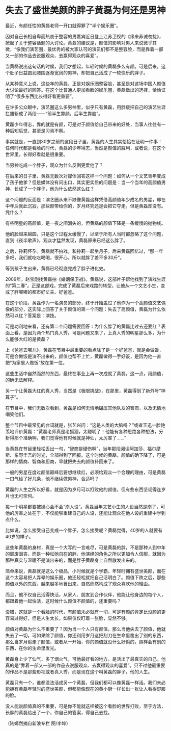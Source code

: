 # 失去了盛世美颜的胖子黄磊为何还是男神

最近，有颜任性的黄磊老师一开口就得罪了“半个娱乐圈”。 

因对自己长相自卑而热衷于整容的男嘉宾近日登上江苏卫视的《缘来非诚勿扰》，掀起了关于整容话题的大讨论。黄磊的建议是，颜值的影响对男人来说微乎其微，“像我们演艺圈，最优秀的被大家认可的演员们都不是整容脸，而是靠着一部又一部的作品去说服观众、去赢得观众的喜爱”。 

当黄磊说出这句话的时候，我们才想起，年轻时候的黄磊多么有颜。可是后来，这个肚子日益圆润腰围逐渐宽阔的男神，却把自己活成了一枚快乐的胖子。 

从某种意义上说，这些年的黄磊，正是对娱乐圈整容脸，甚至是对这场中国人颜值大讨论最好的回答。在这个比普通人更加看脸的娱乐圈，黄磊做出的选择，恰恰证明了“很多东西比长得好看更重要”。 

在许多公众眼中，演艺圈这么多男神里，似乎只有黄磊，用胖瘦把自己的演艺生涯拦腰斩成了两段——“前半生靠颜，后半生靠脑”。 

黄磊少年得志，靠的就是有颜，可是对于颜值给自己带来的好处，当事人往往有一种后知后觉，甚至是习焉不察。 

事实就是，一直到30岁之前的这段日子里，黄磊的人生其实恰恰在证明一件事：任何时代都是看脸的时代，黄磊的少年得志，当然是颜值的胜利，或者说，在这个世界里，长得好看就是很重要。 

当男神吃成一个胖子，观众为什么反倒更爱他了？ 

在后来的日子里，黄磊无数次对媒体回答这样一个问题：如何从一个文艺青年变成了孩子他爹？但是媒体没有问出口，其实更实质的问题是：当一个当年的高颜值男神，长成了一个胖子，他为什么依然这么红？ 

这个问题的反面是：演艺圈从来不缺像黄磊这样凭借高颜值年少成名的男星，却在中年后就此沉寂，那些颜带给你的，岁月终究还是会把它夺走。但是黄磊却没有。凭什么？ 

有些明星的高颜值，是一夜之间消失的，但黄磊的颜值下降是一条缓慢的抛物线。 

他的脸越来越圆，只是这个过程太缓慢了，以至于所有人当时都忽略了这个问题，直到《夜半歌声》，观众才猛然发现，黄磊原来已经这么胖了。 

之后，孙莉怀孕。黄磊就不拍戏，和孙莉一起坐月子。后来黄磊回忆过，“那一年多吧，我们就吃吃喝喝，很开心，所以就胖了差不多30斤”。 

等到孩子生出来，黄磊已经彻底完成了胖子进化史。 

2009年，赵宝刚找黄磊拍《婚姻保卫战》。黄磊说，这部片子帮他找到了演戏生涯的“第二春”。正是这部戏，完成了黄磊后来戏路的转型，让他从一个文艺小生，变成了胖嘟嘟的都市好丈夫、好爸爸。 

在这个阶段，黄磊作为一名演员的部分，终于开始盖过了他作为一个高颜值文艺偶像的部分，这实际上回答了关于颜值的第一个问题：失去了高颜值，黄磊为什么依然可以红？答案是：演技。 

可是功利地来看，还有第二个问题需要回答：为什么胖了的黄磊比过去还要红？表面上看，是因为两个热门真人秀。可是问题又来了，上真人秀的明星那么多，为什么能够大红的是黄磊？ 

上《爸爸去哪儿》，黄磊在节目中最重要的看点除了是一个好爸爸，就是会做饭，可是会做饭是演不出来的，颜值也帮不上忙，黄磊做得一手好饭，是因为他一直把“为家里人做饭”放在第一位。 

这些生活中自然而然的东西，最终在事业上再一次成就了黄磊，这一点，用颜值，的确无法解释。 

另一个让黄磊大红的真人秀，当然是《极限挑战》，在那里，黄磊得到了新外号“神算子”。 

在节目中，我们无数次看到，黄磊是如何无情地碾压其他队友的智商，以及无情地嘲笑他们。 

整个节目中最常见的台词就是，张艺兴问：“这是人类的大脑吗？”或者王迅一脸艳羡地评价黄磊：“黄磊老师真是老狐狸，太聪明了！他能有各种思路各种想法，分析得那个准确啊，我们觉得他有时候就是神仙，太厉害了……” 

当黄磊在节目里轻松丢出一句，“智商是硬伤啊”，当年那段阅读阿加莎、福尔摩斯、东野圭吾的时光，全部得到了回报。这个时候的黄磊，颜值的确下降了，可是那样的情商、智商和厨商，早就把失去的颜值补回来了。 

一般的男星在度过颜值巅峰后要想继续红，必须给观众一个合理的理由，可是黄磊一口气给了好几条，他不继续做男神，合适吗？ 

黄磊的人生之所以好看，就是因为岁月可以打败他的颜值，但有些东西坚韧得连岁月也无可奈何。 

每一个明星都要被操心会不会“崩人设”。黄磊当年文艺小生的人设当然是崩了，可他的厉害之处在于，不仅能够重建自己的人设，还能让观众在他人设的重建中学到点什么。 

比如说，怎么接受自己变成一个胖子。怎么接受呢？黄磊觉得，40岁的人就要有40岁的样子。 

这些年黄磊的身材，真是一个大写的一言难尽，可是黄磊的胖，不是那种人到中年的颓废沮丧，而是一种松弛自在的胖，他演绎的角色之所以更加令人信服，就因为那种真实与温暖不是演出来的，而是胖子黄磊身上自然散发出来的。 

简单来说，黄磊就是这么个极品，小时候就是个学霸，年轻时拥有盛世美颜，而在这个太容易把人弄晕的娱乐圈，他还轻松就把自己活明白了。颜值下跌之后，那些颜值以外的东西，越来越多地冒出来，自然而然构成了观众喜欢他的理由。 

而且，他不仅自己活得快活，从家人、朋友到合作伙伴，他能让他身边的每个人，都跟着他一起快活，这时候什么颜值不颜值的，还重要吗？ 

没错，这就是一个看脸的时代，有颜值未必就有一切，可是有颜的肯定比没颜的更容易过得好，但是人生太长，如果仅仅盯着一张脸，显然不够。 

颜值对黄磊为什么不重要了？因为当一个人只有颜值，那么当他失去了颜值，他就失去了一切，可如果除了颜值，你还利用岁月这把刻刀在生命里凿出了别的东西，那么当岁月偷走了颜值，或者从一开始，你的颜值就没什么好偷的，照样会有别的东西，在你的生命里发光。 

黄磊身上少了仙气，多了烟火气，可他最好看的地方，是活出了最真实的自己。他真的是“靠着一部又一部的作品去说服观众、去赢得观众的喜爱”。只不过他最重要的作品不是那些影视或者真人秀，而是现在这个叫黄磊的胖子，他的人生。 

黄磊只有一个，谁都没法活成另一个黄磊，但我们都可以像黄磊一样活。我们未必能拥有黄磊年轻时的盛世美颜，但都能像现在的黄小厨一样长出一张让人看得舒服的脸。 

没人能说颜值真的不重要，可是你不能就这样被这个看脸的世界打败，至于方法，长胖的黄磊给出了一个，你自己的答案，得自己去找。 

（陆嫣然摘自新浪专栏 图/李坤）
